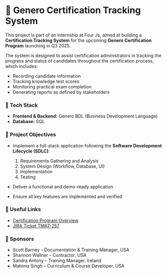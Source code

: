 # 🧩 Genero Certification Tracking System

This project is part of an internship at Four Js, aimed at building a **Certification Tracking System** for the upcoming **Genero Certification Program** launching in Q3 2025.

The system is designed to assist certification administrators in tracking the progress and status of candidates throughout the certification process, which includes:

* Recording candidate information
* Tracking knowledge test scores
* Monitoring practical exam completion
* Generating reports as defined by stakeholders

### 🔧 Tech Stack

* **Frontend & Backend:** Genero BDL (Business Development Language)
* **Database:** SQL

### 📌 Project Objectives

* Implement a full-stack application following the **Software Development Lifecycle (SDLC)**:

  1. Requirements Gathering and Analysis
  2. System Design (Workflow, Database, UI)
  3. Implementation
  4. Testing
* Deliver a functional and demo-ready application
* Ensure all key features are implemented and verified

### 🔗 Useful Links

* [Certification Program Overview](https://www.4js.com/certification)
* [JIRA Ticket TMAT-257](https://4js.atlassian.net/browse/TMAT-257)

### 🧠 Sponsors

* Scott Barney – Documentation & Training Manager, USA
* Shannon Wallner – Contractor, USA
* Sandra Antony – Training Manager, Ireland
* Mahima Singh – Curriculum & Course Developer, USA

